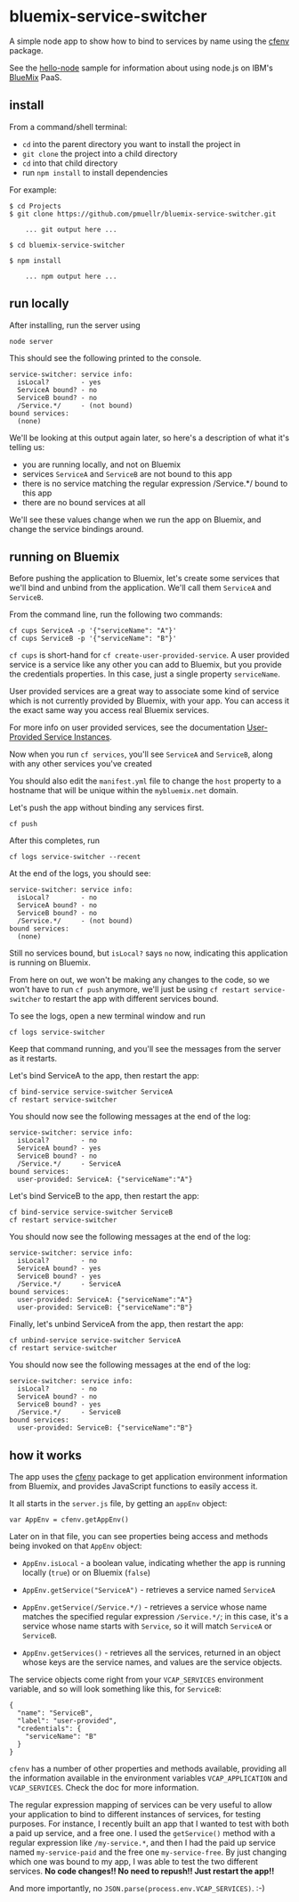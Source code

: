 bluemix-service-switcher
================================================================================

A simple node app to show how to bind to services by name using the
[cfenv](https://www.npmjs.org/package/cfenv) package.

See the [hello-node](https://github.com/pmuellr/bluemix-hello-node) sample for
information about using node.js on IBM's [BlueMix](https://bluemix.net/) PaaS.


install
--------------------------------------------------------------------------------

From a command/shell terminal:

* `cd` into the parent directory you want to install the project in
* `git clone` the project into a child directory
* `cd` into that child directory
* run `npm install` to install dependencies

For example:

    $ cd Projects
    $ git clone https://github.com/pmuellr/bluemix-service-switcher.git

        ... git output here ...

    $ cd bluemix-service-switcher

    $ npm install

        ... npm output here ...



run locally
--------------------------------------------------------------------------------

After installing, run the server using

    node server

This should see the following printed to the console.

    service-switcher: service info:
      isLocal?        - yes
      ServiceA bound? - no
      ServiceB bound? - no
      /Service.*/     - (not bound)
    bound services:
      (none)

We'll be looking at this output again later, so here's a description of what
it's telling us:

* you are running locally, and not on Bluemix
* services `ServiceA` and `ServiceB` are not bound to this app
* there is no service matching the regular expression /Service.*/ bound to this
  app
* there are no bound services at all

We'll see these values change when we run the app on Bluemix, and change
the service bindings around.



running on Bluemix
--------------------------------------------------------------------------------

Before pushing the application to Bluemix, let's create some services that we'll bind
and unbind from the application.  We'll call them `ServiceA` and `ServiceB`.

From the command line, run the following two commands:

    cf cups ServiceA -p '{"serviceName": "A"}'
    cf cups ServiceB -p '{"serviceName": "B"}'

`cf cups` is short-hand for `cf create-user-provided-service`.  A user provided
service is a service like any other you can add to Bluemix, but you provide the
credentials properties.  In this case, just a single property `serviceName`.

User provided services are a great way to associate some kind of service which
is not currently provided by Bluemix, with your app.  You can access it the
exact same way you access real Bluemix services.

For more info on user provided services, see the documentation
[User-Provided Service Instances](http://docs.gopivotal.com/pivotalcf/devguide/services/user-provided.html).

Now when you run `cf services`, you'll see `ServiceA` and `ServiceB`, along with
any other services you've created

You should also edit the `manifest.yml` file to change the `host` property to
a hostname that will be unique within the `mybluemix.net` domain.

Let's push the app without binding any services first.

    cf push

After this completes, run

    cf logs service-switcher --recent

At the end of the logs, you should see:

    service-switcher: service info:
      isLocal?        - no
      ServiceA bound? - no
      ServiceB bound? - no
      /Service.*/     - (not bound)
    bound services:
      (none)

Still no services bound, but `isLocal?` says `no` now,
indicating this application is running on Bluemix.

From here on out, we won't be making any changes to the code, so we won't have
to run `cf push` anymore, we'll just be using `cf restart service-switcher` to
restart the app with different services bound.

To see the logs, open a new terminal window and run

    cf logs service-switcher

Keep that command running, and you'll see the messages from the server as it
restarts.

Let's bind ServiceA to the app, then restart the app:

    cf bind-service service-switcher ServiceA
    cf restart service-switcher

You should now see the following messages at the end of the log:

    service-switcher: service info:
      isLocal?        - no
      ServiceA bound? - yes
      ServiceB bound? - no
      /Service.*/     - ServiceA
    bound services:
      user-provided: ServiceA: {"serviceName":"A"}

Let's bind ServiceB to the app, then restart the app:

    cf bind-service service-switcher ServiceB
    cf restart service-switcher

You should now see the following messages at the end of the log:

    service-switcher: service info:
      isLocal?        - no
      ServiceA bound? - yes
      ServiceB bound? - yes
      /Service.*/     - ServiceA
    bound services:
      user-provided: ServiceA: {"serviceName":"A"}
      user-provided: ServiceB: {"serviceName":"B"}

Finally, let's unbind ServiceA from the app, then restart the app:

    cf unbind-service service-switcher ServiceA
    cf restart service-switcher

You should now see the following messages at the end of the log:

    service-switcher: service info:
      isLocal?        - no
      ServiceA bound? - no
      ServiceB bound? - yes
      /Service.*/     - ServiceB
    bound services:
      user-provided: ServiceB: {"serviceName":"B"}

how it works
--------------------------------------------------------------------------------

The app uses the [cfenv](https://www.npmjs.org/package/cfenv) package
to get application environment information from Bluemix, and provides
JavaScript functions to easily access it.

It all starts in the `server.js` file, by getting an `appEnv` object:

    var AppEnv = cfenv.getAppEnv()

Later on in that file, you can see properties being access and methods being
invoked on that `AppEnv` object:

* `AppEnv.isLocal` - a boolean value, indicating whether the app is running
  locally (`true`) or on Bluemix (`false`)

* `AppEnv.getService("ServiceA")` - retrieves a service named `ServiceA`

* `AppEnv.getService(/Service.*/)` - retrieves a service whose name matches the
  specified regular expression `/Service.*/`; in this case, it's a service whose
  name starts with `Service`, so it will match `ServiceA` or `ServiceB`.

* `AppEnv.getServices()` - retrieves all the services, returned in an object
  whose keys are the service names, and values are the service objects.

The service objects come right from your `VCAP_SERVICES` environment variable,
and so will look something like this, for `ServiceB`:

    {
      "name": "ServiceB",
      "label": "user-provided",
      "credentials": {
        "serviceName": "B"
      }
    }


`cfenv` has a number of other properties and methods available, providing all
the information available in the environment variables `VCAP_APPLICATION` and
`VCAP_SERVICES`.  Check the doc for more information.

The regular expression mapping of services can be very useful to allow your
application to bind to different instances of services, for testing purposes.
For instance, I recently built an app that I wanted to test with both a
paid up service, and a free one.  I used the `getService()` method with a
regular expression like `/my-service.*`, and then I had the paid up service
named `my-service-paid` and the free one `my-service-free`.  By just changing
which one was bound to my app, I was able to test the two different services.
**No code changes!! No need to repush!! Just restart the app!!**

And more importantly, no `JSON.parse(process.env.VCAP_SERVICES)`.  :-)
